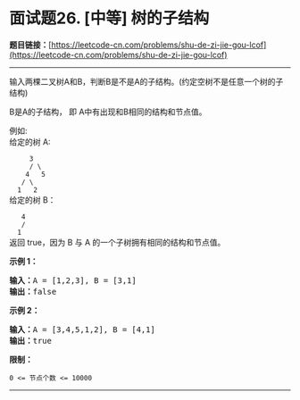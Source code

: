 # 面试题26. [中等] 树的子结构

**题目链接：**[https://leetcode-cn.com/problems/shu-de-zi-jie-gou-lcof](https://leetcode-cn.com/problems/shu-de-zi-jie-gou-lcof)

---

<div class="content__1Y2H">
 <div class="notranslate">
  <p>输入两棵二叉树A和B，判断B是不是A的子结构。(约定空树不是任意一个树的子结构)</p> 
  <p>B是A的子结构， 即 A中有出现和B相同的结构和节点值。</p> 
  <p>例如:<br> 给定的树 A:</p> 
  <p><code>&nbsp; &nbsp; &nbsp;3<br> &nbsp; &nbsp; / \<br> &nbsp; &nbsp;4 &nbsp; 5<br> &nbsp; / \<br> &nbsp;1 &nbsp; 2</code><br> 给定的树 B：</p> 
  <p><code>&nbsp; &nbsp;4&nbsp;<br> &nbsp; /<br> &nbsp;1</code><br> 返回 true，因为 B 与 A 的一个子树拥有相同的结构和节点值。</p> 
  <p><strong>示例 1：</strong></p> 
  <pre class="language-text"><strong>输入：</strong>A = [1,2,3], B = [3,1]
<strong>输出：</strong>false
</pre> 
  <p><strong>示例 2：</strong></p> 
  <pre class="language-text"><strong>输入：</strong>A = [3,4,5,1,2], B = [4,1]
<strong>输出：</strong>true</pre> 
  <p><strong>限制：</strong></p> 
  <p><code>0 &lt;= 节点个数 &lt;= 10000</code></p> 
 </div>
</div>

---

```

```